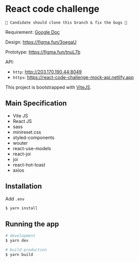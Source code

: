 # React code challenge

```
🚨 Candidate should clone this branch & fix the bugs 🚨
```

Requirement: [Google Doc](https://docs.google.com/document/d/1es-r0BgwlZ0QaAPbnIOsQhs8DXDj4NuNgNyfiwR-9uY/edit#)

Design: https://figma.fun/3oegaU

Prototype: https://figma.fun/tnuL7b

API:
- `http`: http://203.170.190.44:8049
- `https`: https://react-code-challenge-mock-api.netlify.app

This project is bootstrapped with [ViteJS](https://vitejs.dev).

## Main Specification

-   Vite JS
-   React JS
-   sass
-   minireset.css
-   styled-components
-   wouter
-   react-use-models
-   react-joi
-   joi
-   react-hot-toast
-   axios

## Installation

Add `.env`

```bash
$ yarn install
```

## Running the app

```bash
# development
$ yarn dev

# build production
$ yarn build
```
